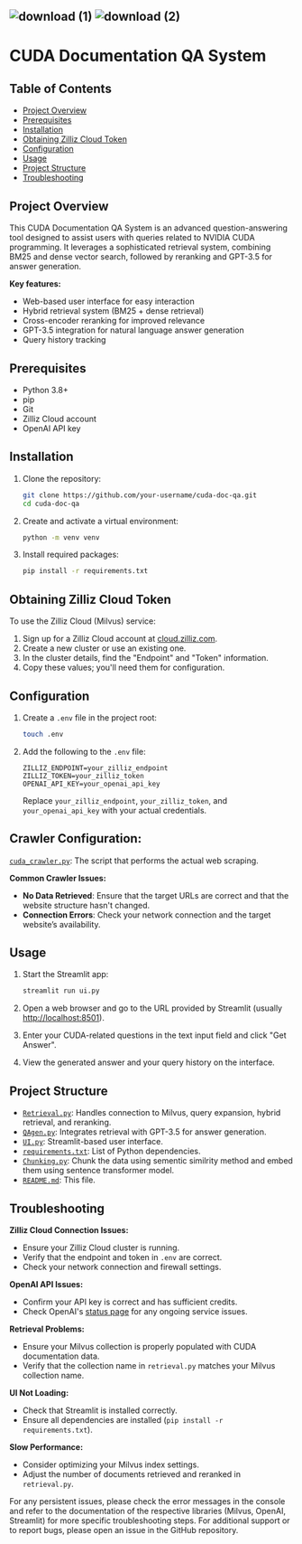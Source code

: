 ## ![download (1)](https://github.com/user-attachments/assets/f6c57ddc-2621-4d1f-b48e-9dd6666f85e5)                                                                         ![download (2)](https://github.com/user-attachments/assets/9bd300ba-1258-4117-9282-3322dedd1b42)

# CUDA Documentation QA System

## Table of Contents
- [Project Overview](#project-overview)
- [Prerequisites](#prerequisites)
- [Installation](#installation)
- [Obtaining Zilliz Cloud Token](#obtaining-zilliz-cloud-token)
- [Configuration](#configuration)
- [Usage](#usage)
- [Project Structure](#project-structure)
- [Troubleshooting](#troubleshooting)

## Project Overview
This CUDA Documentation QA System is an advanced question-answering tool designed to assist users with queries related to NVIDIA CUDA programming. It leverages a sophisticated retrieval system, combining BM25 and dense vector search, followed by reranking and GPT-3.5 for answer generation.

**Key features:**
- Web-based user interface for easy interaction
- Hybrid retrieval system (BM25 + dense retrieval)
- Cross-encoder reranking for improved relevance
- GPT-3.5 integration for natural language answer generation
- Query history tracking

## Prerequisites
- Python 3.8+
- pip
- Git
- Zilliz Cloud account
- OpenAI API key

## Installation

1. Clone the repository:
    ```bash
    git clone https://github.com/your-username/cuda-doc-qa.git
    cd cuda-doc-qa
    ```

2. Create and activate a virtual environment:
    ```bash
    python -m venv venv
    ```
3. Install required packages:
    ```bash
    pip install -r requirements.txt
    ```
## Obtaining Zilliz Cloud Token
To use the Zilliz Cloud (Milvus) service:

1. Sign up for a Zilliz Cloud account at [cloud.zilliz.com](https://cloud.zilliz.com).
2. Create a new cluster or use an existing one.
3. In the cluster details, find the "Endpoint" and "Token" information.
4. Copy these values; you'll need them for configuration.

## Configuration

1. Create a `.env` file in the project root:
    ```bash
    touch .env
    ```

2. Add the following to the `.env` file:
    ```plaintext
    ZILLIZ_ENDPOINT=your_zilliz_endpoint
    ZILLIZ_TOKEN=your_zilliz_token
    OPENAI_API_KEY=your_openai_api_key
    ```
    Replace `your_zilliz_endpoint`, `your_zilliz_token`, and `your_openai_api_key` with your actual credentials.

## Crawler Configuration:

[`cuda_crawler.py`](./cuda_crawler.py): The script that performs the actual web scraping.

**Common Crawler Issues:**
- **No Data Retrieved**: Ensure that the target URLs are correct and that the website structure hasn't changed.
- **Connection Errors**: Check your network connection and the target website’s availability.

## Usage

1. Start the Streamlit app:
    ```bash
    streamlit run ui.py
    ```

2. Open a web browser and go to the URL provided by Streamlit (usually [http://localhost:8501](http://localhost:8501)).
3. Enter your CUDA-related questions in the text input field and click "Get Answer".
4. View the generated answer and your query history on the interface.

## Project Structure

- [`Retrieval.py`](./retrieval.py): Handles connection to Milvus, query expansion, hybrid retrieval, and reranking.
- [`QAgen.py`](./QAgen.py): Integrates retrieval with GPT-3.5 for answer generation.
- [`UI.py`](./UI.py): Streamlit-based user interface.
- [`requirements.txt`](./requirements.txt): List of Python dependencies.
- [`Chunking.py`](./Chunking.py): Chunk the data using sementic similrity method and embed them using sentence transformer model.
- [`README.md`](./README.md): This file.

## Troubleshooting

**Zilliz Cloud Connection Issues:**
- Ensure your Zilliz Cloud cluster is running.
- Verify that the endpoint and token in `.env` are correct.
- Check your network connection and firewall settings.

**OpenAI API Issues:**
- Confirm your API key is correct and has sufficient credits.
- Check OpenAI's [status page](https://status.openai.com/) for any ongoing service issues.

**Retrieval Problems:**
- Ensure your Milvus collection is properly populated with CUDA documentation data.
- Verify that the collection name in `retrieval.py` matches your Milvus collection name.

**UI Not Loading:**
- Check that Streamlit is installed correctly.
- Ensure all dependencies are installed (`pip install -r requirements.txt`).

**Slow Performance:**
- Consider optimizing your Milvus index settings.
- Adjust the number of documents retrieved and reranked in `retrieval.py`.

For any persistent issues, please check the error messages in the console and refer to the documentation of the respective libraries (Milvus, OpenAI, Streamlit) for more specific troubleshooting steps. For additional support or to report bugs, please open an issue in the GitHub repository.
